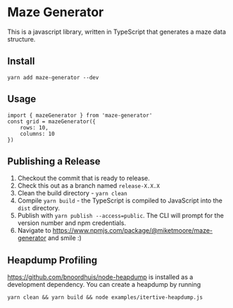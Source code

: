 # Maze Generator

This is a javascript library, written in TypeScript that generates a maze data structure.

## Install

```
yarn add maze-generator --dev
```

## Usage

```
import { mazeGenerator } from 'maze-generator'
const grid = mazeGenerator({
    rows: 10,
    columns: 10
})
```

## Publishing a Release

1. Checkout the commit that is ready to release.
2. Check this out as a branch named `release-X.X.X`
3. Clean the build directory - `yarn clean`
4. Compile `yarn build` - the TypeScript is compiled to JavaScript into the `dist` directory.
5. Publish with `yarn publish --access=public`. The CLI will prompt for the version number and npm credentials.
6. Navigate to https://www.npmjs.com/package/@miketmoore/maze-generator and smile :)

## Heapdump Profiling

https://github.com/bnoordhuis/node-heapdump is installed as a development dependency. You can create a heapdump by running

```
yarn clean && yarn build && node examples/itertive-heapdump.js
```
